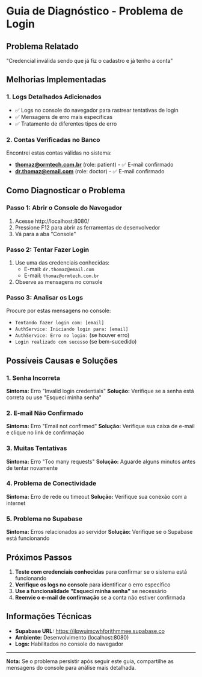# Guia de Diagnóstico - Problema de Login

## Problema Relatado
"Credencial inválida sendo que já fiz o cadastro e já tenho a conta"

## Melhorias Implementadas

### 1. Logs Detalhados Adicionados
- ✅ Logs no console do navegador para rastrear tentativas de login
- ✅ Mensagens de erro mais específicas
- ✅ Tratamento de diferentes tipos de erro

### 2. Contas Verificadas no Banco
Encontrei estas contas válidas no sistema:
- **thomaz@ormtech.com.br** (role: patient) - ✅ E-mail confirmado
- **dr.thomaz@email.com** (role: doctor) - ✅ E-mail confirmado

## Como Diagnosticar o Problema

### Passo 1: Abrir o Console do Navegador
1. Acesse http://localhost:8080/
2. Pressione F12 para abrir as ferramentas de desenvolvedor
3. Vá para a aba "Console"

### Passo 2: Tentar Fazer Login
1. Use uma das credenciais conhecidas:
   - E-mail: `dr.thomaz@email.com`
   - E-mail: `thomaz@ormtech.com.br`
2. Observe as mensagens no console

### Passo 3: Analisar os Logs
Procure por estas mensagens no console:
- `Tentando fazer login com: [email]`
- `AuthService: Iniciando login para: [email]`
- `AuthService: Erro no login:` (se houver erro)
- `Login realizado com sucesso` (se bem-sucedido)

## Possíveis Causas e Soluções

### 1. Senha Incorreta
**Sintoma:** Erro "Invalid login credentials"
**Solução:** Verifique se a senha está correta ou use "Esqueci minha senha"

### 2. E-mail Não Confirmado
**Sintoma:** Erro "Email not confirmed"
**Solução:** Verifique sua caixa de e-mail e clique no link de confirmação

### 3. Muitas Tentativas
**Sintoma:** Erro "Too many requests"
**Solução:** Aguarde alguns minutos antes de tentar novamente

### 4. Problema de Conectividade
**Sintoma:** Erro de rede ou timeout
**Solução:** Verifique sua conexão com a internet

### 5. Problema no Supabase
**Sintoma:** Erros relacionados ao servidor
**Solução:** Verifique se o Supabase está funcionando

## Próximos Passos

1. **Teste com credenciais conhecidas** para confirmar se o sistema está funcionando
2. **Verifique os logs no console** para identificar o erro específico
3. **Use a funcionalidade "Esqueci minha senha"** se necessário
4. **Reenvie o e-mail de confirmação** se a conta não estiver confirmada

## Informações Técnicas

- **Supabase URL:** https://ilpwuimcwhforithmmee.supabase.co
- **Ambiente:** Desenvolvimento (localhost:8080)
- **Logs:** Habilitados no console do navegador

---

**Nota:** Se o problema persistir após seguir este guia, compartilhe as mensagens do console para análise mais detalhada.